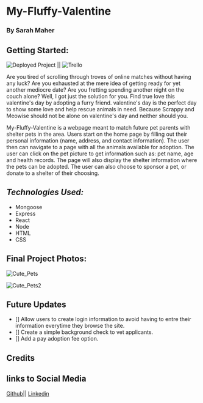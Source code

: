 # My-Fluffy-Valentine

### By Sarah Maher

## Getting Started:

![Deployed Project](https://github.com/mahers12/My-Fluffy-Valentine) || ![Trello](https://trello.com/b/aBXh0y6X/my-fluffy-valentine)

Are you tired of scrolling through troves of online matches without having any luck? Are you exhausted at the mere idea of getting ready for yet another mediocre date? Are you fretting spending another night on the couch alone? Well, I got just the solution for you. Find true love this valentine's day by adopting a furry friend. valentine's day is the perfect day to show some love and help rescue animals in need. Because Scrappy and Meowise should not be alone on valentine's day and neither should you.

My-Fluffy-Valentine is a webpage meant to match future pet parents with shelter pets in the area. Users start on the home page by filling out their personal information (name, address, and contact information). The user then can navigate to a page with all the animals available for adoption. The user can click on the pet picture to get information such as: pet name, age and health records. The page will also display the shelter information where the pets can be adopted. The user can also choose to sponsor a pet, or donate to a shelter of their choosing.

## **_Technologies Used:_**

- Mongoose
- Express
- React
- Node
- HTML
- CSS

## Final Project Photos:

![Cute_Pets](https://www.readersdigest.com.au/wp-content/uploads/2021/02/05-puppy-and-kitten-GettyImages-71919537.jpg)


![Cute_Pets2](https://www.rd.com/wp-content/uploads/2021/03/GettyImages-987491478.jpg)

## Future Updates

- [] Allow users to create login information to avoid having to entre their information everytime they browse the site.
- [] Create a simple background check to vet applicants.
- [] Add a pay adoption fee option.

## Credits

## links to Social Media

[Github](https://github.com/mahers12)|| [Linkedin](https://www.linkedin.com/in/sarah-maher-8a6865255/)
